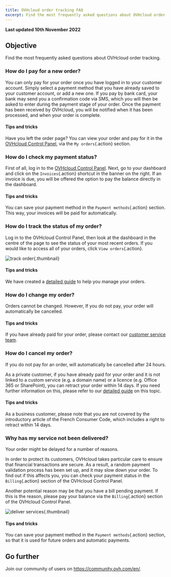 ```yaml
---
title: OVHcloud order tracking FAQ
excerpt: Find the most frequently asked questions about OVHcloud order tracking
---
```


**Last updated 10th November 2022**

## Objective

Find the most frequently asked questions about OVHcloud order tracking.

### How do I pay for a new order?

You can only pay for your order once you have logged in to your customer account. Simply select a payment method that you have already saved to your customer account, or add a new one. If you pay by bank card, your bank may send you a confirmation code via SMS, which you will then be asked to enter during the payment stage of your order. Once the payment has been received by OVHcloud, you will be notified when it has been processed, and when your order is complete.

#### Tips and tricks

Have you left the order page? You can view your order and pay for it in the [OVHcloud Control Panel](https://ca.ovh.com/auth/?action=gotomanager&from=https://www.ovh.com.au/&ovhSubsidiary=au), via the `My orders`{.action} section.

### How do I check my payment status?

First of all, log in to the [OVHcloud Control Panel](https://ca.ovh.com/auth/?action=gotomanager&from=https://www.ovh.com.au/&ovhSubsidiary=au). Next, go to your dashboard and click on the `Invoices`{.action}  shortcut in the banner on the right. If an invoice is due, you will be offered the option to pay the balance directly in the dashboard.

#### Tips and tricks

You can save your payment method in the `Payment methods`{.action} section. This way, your invoices will be paid for automatically.

### How do I track the status of my order?

Log in to the OVHcloud Control Panel, then look at the dashboard in the centre of the page to see the status of your most recent orders. If you would like to access all of your orders, click `View orders`{.action}.

![track order](images/order_final-min.gif){.thumbnail}

#### Tips and tricks

We have created a [detailed guide](/pages/account/billing/managing_ovh_orders) to help you manage your orders.

### How do I change my order?

Orders cannot be changed. However, If you do not pay, your order will automatically be cancelled.

#### Tips and tricks

If you have already paid for your order, please contact our [customer service team](https://www.ovhcloud.com/en-au/contact/).


### How do I cancel my order?

If you do not pay for an order, will automatically be cancelled after 24 hours.

As a private customer, if you have already paid for your order and it is not linked to a custom service (e.g. a domain name) or a licence (e.g. Office 365 or SharePoint), you can retract your order within 14 days. If you need further information on this, please refer to our [detailed guide](/pages/account/billing/managing_ovh_orders#apply-the-right-of-withdrawal) on this topic.

#### Tips and tricks

As a business customer, please note that you are not covered by the introductory article of the French Consumer Code, which includes a right to retract within 14 days.

### Why has my service not been delivered?

Your order might be delayed for a number of reasons.

In order to protect its customers, OVHcloud takes particular care to ensure that financial transactions are secure. As a result, a random payment validation process has been set up, and it may slow down your order. To find out if this affects you, you can check your payment status in the `Billing`{.action} section of the OVHcloud Control Panel.

Another potential reason may be that you have a bill pending payment. If this is the reason, please pay your balance via the `Billing`{.action} section of the OVHcloud Control Panel.

![deliver services](images/billing_final_0.gif){.thumbnail}

#### Tips and tricks

You can save your payment method in the `Payment methods`{.action} section, so that it is used for future orders and automatic payments.

## Go further

Join our community of users on <https://community.ovh.com/en/>.

